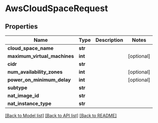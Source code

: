 # AwsCloudSpaceRequest

## Properties
Name | Type | Description | Notes
------------ | ------------- | ------------- | -------------
**cloud_space_name** | **str** |  | 
**maximum_virtual_machines** | **int** |  | [optional] 
**cidr** | **str** |  | 
**num_availability_zones** | **int** |  | [optional] 
**power_on_minimum_delay** | **int** |  | [optional] 
**subtype** | **str** |  | 
**nat_image_id** | **str** |  | 
**nat_instance_type** | **str** |  | 

[[Back to Model list]](../README.md#documentation-for-models) [[Back to API list]](../README.md#documentation-for-api-endpoints) [[Back to README]](../README.md)


